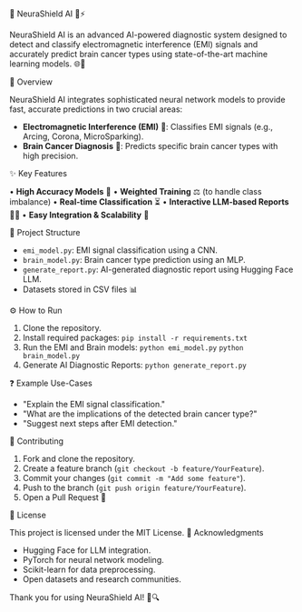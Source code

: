 🚀 NeuraShield AI 🧠⚡️

NeuraShield AI is an advanced AI-powered diagnostic system designed to detect and classify electromagnetic interference (EMI) signals and accurately predict brain cancer types using state-of-the-art machine learning models. 🌐🔬

📖 Overview

NeuraShield AI integrates sophisticated neural network models to provide fast, accurate predictions in two crucial areas:
- **Electromagnetic Interference (EMI)** 📡: Classifies EMI signals (e.g., Arcing, Corona, MicroSparking).
- **Brain Cancer Diagnosis** 🧠: Predicts specific brain cancer types with high precision.

✨ Key Features

• **High Accuracy Models** 🎯
• **Weighted Training** ⚖️ (to handle class imbalance)
• **Real-time Classification** ⏳
• **Interactive LLM-based Reports** 🤖📝
• **Easy Integration & Scalability** 🔧

📂 Project Structure

- `emi_model.py`: EMI signal classification using a CNN.
- `brain_model.py`: Brain cancer type prediction using an MLP.
- `generate_report.py`: AI-generated diagnostic report using Hugging Face LLM.
- Datasets stored in CSV files 📊

⚙️ How to Run

1. Clone the repository.
2. Install required packages:
`pip install -r requirements.txt`
3. Run the EMI and Brain models:
`python emi_model.py`
`python brain_model.py`
4. Generate AI Diagnostic Reports:
`python generate_report.py`

❓ Example Use-Cases

- "Explain the EMI signal classification."
- "What are the implications of the detected brain cancer type?"
- "Suggest next steps after EMI detection."

🤝 Contributing

1. Fork and clone the repository.
2. Create a feature branch (`git checkout -b feature/YourFeature`).
3. Commit your changes (`git commit -m "Add some feature"`).
4. Push to the branch (`git push origin feature/YourFeature`).
5. Open a Pull Request 🔀

📜 License

This project is licensed under the MIT License.
🙏 Acknowledgments
- Hugging Face for LLM integration.
- PyTorch for neural network modeling.
- Scikit-learn for data preprocessing.
- Open datasets and research communities.

Thank you for using NeuraShield AI! 🌟🔍
